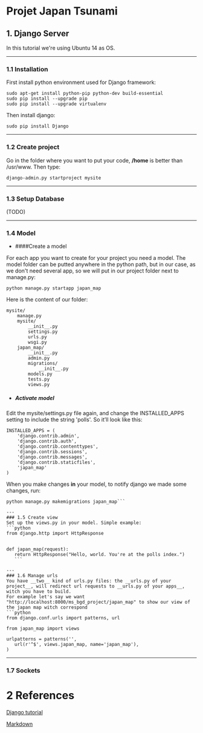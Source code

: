 # Projet Japan Tsunami


## 1. Django Server
In this tutorial we're using Ubuntu 14 as OS.

---
### 1.1 Installation
First install python environment used for Django framework:
```
sudo apt-get install python-pip python-dev build-essential
sudo pip install --upgrade pip
sudo pip install --upgrade virtualenv
```
Then install django:
```
sudo pip install Django
```
---
### 1.2 Create project
Go in the folder where you want to put your code, __/home__ is better than /usr/www. Then type:
```
django-admin.py startproject mysite
```
---
### 1.3 Setup Database
(TODO)

---
### 1.4 Model
* ####Create a model

For each app you want to create for your project you need a model. The model folder can be putted anywhere in the python path, but in our case, as we don't need several app, so we will put in our project folder next to manage.py:
```
python manage.py startapp japan_map
```
Here is the content of our folder:
```
mysite/
    manage.py
    mysite/
        __init__.py
        settings.py
        urls.py
        wsgi.py
    japan_map/
        __init__.py
        admin.py
        migrations/
            __init__.py
        models.py
        tests.py
        views.py
```
* ##### Activate model

Edit the mysite/settings.py file again, and change the INSTALLED_APPS setting to include the string 'polls'. So it’ll look like this:
```
INSTALLED_APPS = (
    'django.contrib.admin',
    'django.contrib.auth',
    'django.contrib.contenttypes',
    'django.contrib.sessions',
    'django.contrib.messages',
    'django.contrib.staticfiles',
    'japan_map'
)
```
When you make changes __in__ your model, to notify django we made some changes, run:
 ```
 python manage.py makemigrations japan_map```

---
### 1.5 Create view
Set up the views.py in your model. Simple example:
```python
from django.http import HttpResponse


def japan_map(request):
    return HttpResponse("Hello, world. You're at the polls index.")
    ```

---
### 1.6 Manage urls
You have __two__ kind of urls.py files: the __urls.py of your project__, will redirect url requests to __urls.py of your apps__, witch you have to build.
For example let's say we want "http://localhost:8000/ms_bgd_project/japan_map" to show our view of the japan map witch correspond
```python
from django.conf.urls import patterns, url

from japan_map import views

urlpatterns = patterns('',
    url(r'^$', views.japan_map, name='japan_map'),
)
```


---
### 1.7 Sockets




# 2 References
[Django tutorial](https://docs.djangoproject.com/en/1.7/intro/tutorial01/)

[Markdown](https://github.com/adam-p/markdown-here/wiki/Markdown-Cheatsheet)
